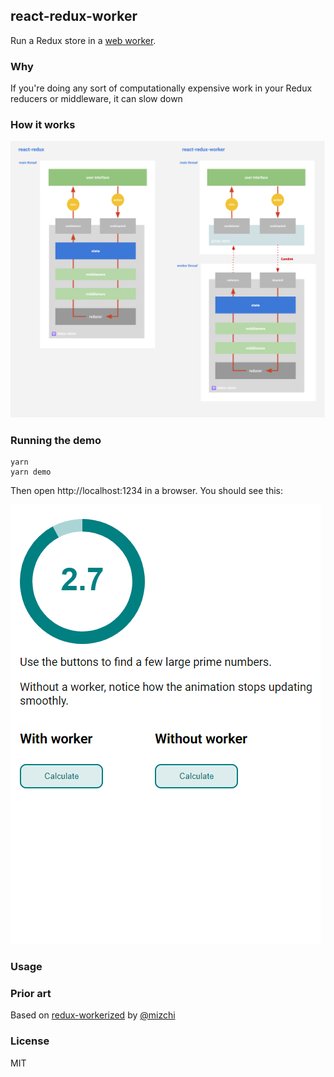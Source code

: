 ## react-redux-worker

Run a Redux store in a [web worker](https://developer.mozilla.org/en-US/docs/Web/API/Web_Workers_API/Using_web_workers).

### Why

If you're doing any sort of computationally expensive work in your Redux reducers or middleware, it can slow down

### How it works

![demo](./img/react-redux-worker.svg)

### Running the demo

```
yarn
yarn demo
```

Then open http://localhost:1234 in a browser. You should see this:

![demo](./img/demo.gif)

### Usage

### Prior art

Based on [redux-workerized](https://github.com/mizchi/redux-workerized) by [@mizchi](https://github.com/mizchi/)

### License

MIT

